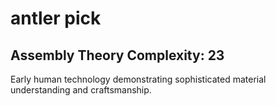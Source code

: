 # antler pick

## Assembly Theory Complexity: 23
Early human technology demonstrating sophisticated material understanding and craftsmanship.
